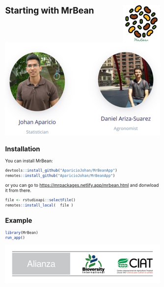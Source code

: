 <link href="images/style.css" rel="stylesheet"></link>

# Starting with MrBean <img src="images/logo.png" width="120px" align="right"/>


<img src="images/people.PNG" class="center" />

## Installation

You can install MrBean:

``` r
devtools::install_github("AparicioJohan/MrBeanApp")       
remotes::install_github("AparicioJohan/MrBeanApp")   
```
or you can go to https://mrpackages.netlify.app/mrbean.html and donwload it from there.

```r
file <- rstudioapi::selectFile()
remotes::install_local(  file )
```

## Example

``` r
library(MrBean)
run_app()
```

<img src="images/Alianza_logo_ancho_espanol.png" class="center" />

